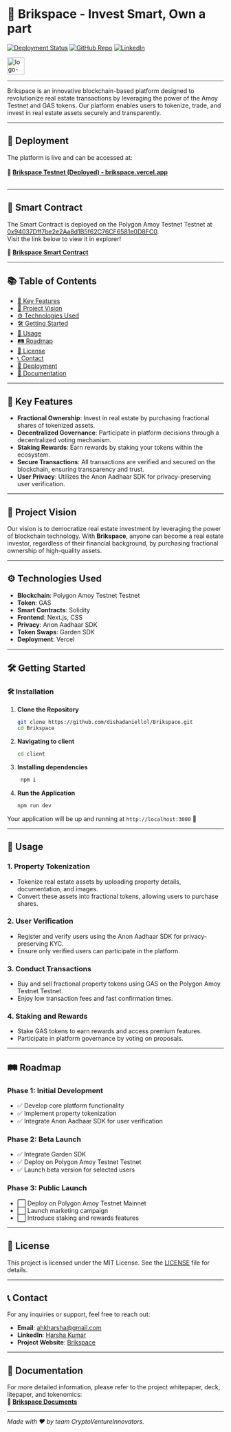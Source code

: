 # 🏢 **Brikspace** - Invest Smart, Own a part

[![Deployment Status](https://img.shields.io/badge/Deployment-Live-brightgreen)](https://brikspace.vercel.app/)
[![GitHub Repo](https://img.shields.io/badge/GitHub-Repository-blue)](https://github.com/dishadaniellol/Brikspace)
[![LinkedIn](https://img.shields.io/badge/Connect-LinkedIn-blue)](https://www.linkedin.com/in/harsha-kumar-a-271a76203/)

<img src="https://github.com/user-attachments/assets/1c74e33d-9a29-4314-8abe-df38c1c63f10" alt="logo-white" width="40"/>

---

Brikspace is an innovative blockchain-based platform designed to revolutionize real estate transactions by leveraging the power of the Amoy Testnet and GAS tokens. Our platform enables users to tokenize, trade, and invest in real estate assets securely and transparently.

---

## 🚀 **Deployment**

The platform is live and can be accessed at:  
<br>**🔗 [Brikspace Testnet (Deployed) - brikspace.vercel.app](https://brikspace.vercel.app/)**<br><br>

---

## 📜 **Smart Contract**

The Smart Contract is deployed on the Polygon Amoy Testnet Testnet at [0x94037Dff7be2e2Aa8d1B5f62C76CF6581e0D8FC0](https://www.oklink.com/amoy/address/0x94037Dff7be2e2Aa8d1B5f62C76CF6581e0D8FC0).  
Visit the link below to view it in explorer!

**🔗 [Brikspace Smart Contract](https://www.oklink.com/amoy/address/0x94037Dff7be2e2Aa8d1B5f62C76CF6581e0D8FC0)**


---

## 📚 **Table of Contents**

- [🌟 Key Features](#-key-features)
- [🎯 Project Vision](#-project-vision)
- [⚙️ Technologies Used](#️-technologies-used)
- [🛠 Getting Started](#-getting-started)
- [📖 Usage](#-usage)
- [🛤 Roadmap](#-roadmap)
- [📜 License](#-license)
- [📞 Contact](#-contact)
- [🚀 Deployment](#-deployment)
- [📄 Documentation](#-documentation)

---

## 🌟 **Key Features**

- **Fractional Ownership**: Invest in real estate by purchasing fractional shares of tokenized assets.
- **Decentralized Governance**: Participate in platform decisions through a decentralized voting mechanism.
- **Staking Rewards**: Earn rewards by staking your tokens within the ecosystem.
- **Secure Transactions**: All transactions are verified and secured on the blockchain, ensuring transparency and trust.
- **User Privacy**: Utilizes the Anon Aadhaar SDK for privacy-preserving user verification.

---

## 🎯 **Project Vision**

Our vision is to democratize real estate investment by leveraging the power of blockchain technology. With **Brikspace**, anyone can become a real estate investor, regardless of their financial background, by purchasing fractional ownership of high-quality assets.

---

## ⚙️ **Technologies Used**

- **Blockchain**: Polygon Amoy Testnet Testnet
- **Token**: GAS
- **Smart Contracts**: Solidity
- **Frontend**: Next.js, CSS
- **Privacy**: Anon Aadhaar SDK
- **Token Swaps**: Garden SDK
- **Deployment**: Vercel

---

## 🛠 **Getting Started**

### 🛠️ **Installation**

1. **Clone the Repository**
    ```bash
    git clone https://github.com/dishadaniellol/Brikspace.git
    cd Brikspace
    ```

2. **Navigating to client**
    ```bash
    cd client
    ```

3. **Installing dependencies**
   ```bash
    npm i
    ```

4. **Run the Application**
    ```bash
    npm run dev
    ```

Your application will be up and running at `http://localhost:3000` 🚀

---

## 📖 **Usage**

### **1. Property Tokenization**

- Tokenize real estate assets by uploading property details, documentation, and images.
- Convert these assets into fractional tokens, allowing users to purchase shares.

### **2. User Verification**

- Register and verify users using the Anon Aadhaar SDK for privacy-preserving KYC.
- Ensure only verified users can participate in the platform.

### **3. Conduct Transactions**

- Buy and sell fractional property tokens using GAS on the Polygon Amoy Testnet Testnet.
- Enjoy low transaction fees and fast confirmation times.

### **4. Staking and Rewards**

- Stake GAS tokens to earn rewards and access premium features.
- Participate in platform governance by voting on proposals.

---

## 🛤 **Roadmap**

### **Phase 1: Initial Development**

- ✅ Develop core platform functionality
- ✅ Implement property tokenization
- ✅ Integrate Anon Aadhaar SDK for user verification

### **Phase 2: Beta Launch**

- ✅ Integrate Garden SDK
- ✅ Deploy on Polygon Amoy Testnet Testnet
- ✅ Launch beta version for selected users

### **Phase 3: Public Launch**

- ⬜ Deploy on Polygon Amoy Testnet Mainnet
- ⬜ Launch marketing campaign
- ⬜ Introduce staking and rewards features

---

## 📜 **License**

This project is licensed under the MIT License. See the [LICENSE](https://github.com/dishadaniellol/Brikspace/blob/main/LICENSE) file for details.

---

## 📞 **Contact**

For any inquiries or support, feel free to reach out:

- **Email**: [ahkharsha@gmail.com](mailto:ahkharsha@gmail.com)
- **LinkedIn**: [Harsha Kumar](https://www.linkedin.com/in/harsha-kumar-a-271a76203/)
- **Project Website**: [Brikspace](https://brikspace.vercel.app/)

---

## 📄 **Documentation**

For more detailed information, please refer to the project whitepaper, deck, litepaper, and tokenomics:  
**📄 [Brikspace Documents](https://drive.google.com/drive/folders/1XJPWyQf_-190R9aYsCLOREGzciitqLDj?usp=sharing)**

---

*Made with ❤️ by team CryptoVentureInnovators.*
